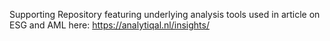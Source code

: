  Supporting Repository featuring underlying analysis tools used in article on ESG and AML here: https://analytiqal.nl/insights/ 
